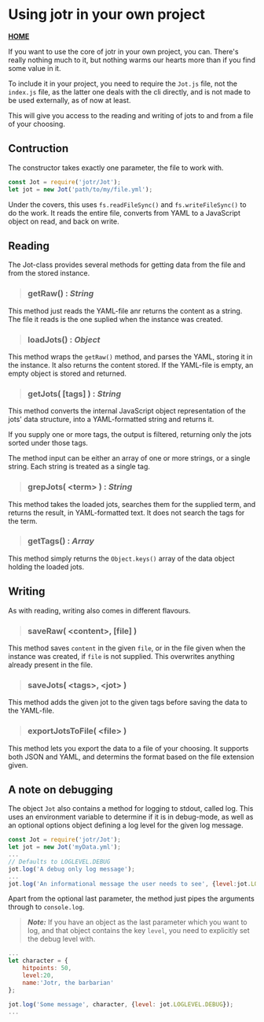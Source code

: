 # Using jotr in your own project

**[HOME](https://github.com/hakash/jotr)**

If you want to use the core of jotr in your own project, you can. There's really nothing much to it, but nothing warms our hearts more than if you find some value in it.

To include it in your project, you need to require the `Jot.js` file, not the `index.js` file, as the latter one deals with the cli directly, and is not made to be used externally, as of now at least.

This will give you access to the reading and writing of jots to and from a file of your choosing.

## Contruction

The constructor takes exactly one parameter, the file to work with.

```javascript
const Jot = require('jotr/Jot');
let jot = new Jot('path/to/my/file.yml');
```

Under the covers, this uses `fs.readFileSync()` and `fs.writeFileSync()` to do the work. It reads the entire file, converts from YAML to a JavaScript object on read, and back on write.

## Reading

The Jot-class provides several methods for getting data from the file and from the stored instance.

>### **getRaw()** : _String_

This method just reads the YAML-file anr returns the content as a string. The file it reads is the one suplied when the instance was created.

>### **loadJots()** : _Object_

This method wraps the `getRaw()` method, and parses the YAML, storing it in the instance. It also returns the content stored. If the YAML-file is empty, an empty object is stored and returned.

>### **getJots( [tags] )** : _String_

This method converts the internal JavaScript object representation of the jots' data structure, into a YAML-formatted string and returns it.

If you supply one or more tags, the output is filtered, returning only the jots sorted under those tags.

The method input can be either an array of one or more strings, or a single string. Each string is treated as a single tag.

>### **grepJots( \<term\> )** : _String_

This method takes the loaded jots, searches them for the supplied term, and returns the result, in YAML-formatted text. It does not search the tags for the term.

>### **getTags()** : _Array_

This method simply returns the `Object.keys()` array of the data object holding the loaded jots.

## Writing

As with reading, writing also comes in different flavours.

>### **saveRaw( \<content\>, [file] )**

This method saves `content` in the given `file`, or in the file given when the instance was created, if `file` is not supplied. This overwrites anything already present in the file.

>### **saveJots( \<tags\>, \<jot\> )**

This method adds the given jot to the given tags before saving the data to the YAML-file.

>### **exportJotsToFile( \<file\> )**

This method lets you export the data to a file of your choosing. It supports both JSON and YAML, and determins the format based on the file extension given.

## A note on debugging

The object `Jot` also contains a method for logging to stdout, called log. This uses an environment variable to determine if it is in debug-mode, as well as an optional options object defining a log level for the given log message.

```javascript
const Jot = require('jotr/Jot');
let jot = new Jot('myData.yml');
...
// Defaults to LOGLEVEL.DEBUG
jot.log('A debug only log message');
...
jot.log('An informational message the user needs to see', {level:jot.LOGLEVEL.INFO});
```

Apart from the optional last parameter, the method just pipes the arguments through to `console.log`.

>**_Note:_** If you have an object as the last parameter which you want to log, and that object contains the key `level`, you need to explicitly set the debug level with.

```javascript
...
let character = {
    hitpoints: 50,
    level:20,
    name:'Jotr, the barbarian'
};

jot.log('Some message', character, {level: jot.LOGLEVEL.DEBUG});
...
```
